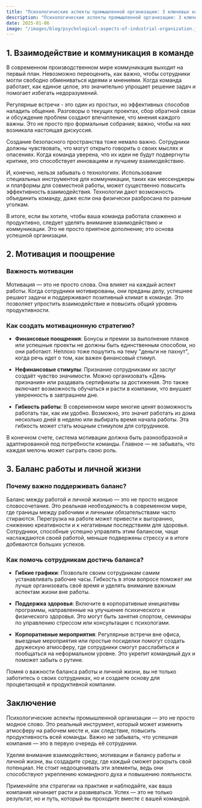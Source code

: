 ```yaml
---  
title: "Психологические аспекты промышленной организации: 3 ключевых направления для успеха"  
description: "Психологические аспекты промышленной организации: 3 ключевых направления для успеха"  
date: 2025-01-06
image: "/images/blog/psychological-aspects-of-industrial-organization.jpeg" 
---
```


## 1. Взаимодействие и коммуникация в команде

В современном производственном мире коммуникация выходит на первый план. Невозможно переоценить, как важно, чтобы сотрудники могли свободно обмениваться идеями и мнениями. Когда команда работает, как единое целое, это значительно упрощает решение задач и помогает избегать недоразумений.

Регулярные встречи - это один из простых, но эффективных способов наладить общение. Разговоры о текущих проектах, сбор обратной связи и обсуждение проблем создают впечатление, что мнения каждого важны. Это не просто про формальные собрания; важно, чтобы на них возникала настоящая дискуссия.

Создание безопасного пространства тоже немало важно. Сотрудники должны чувствовать, что могут открыто говорить о своих мыслях и опасениях. Когда команда уверена, что их идеи не будут подвергнуты критике, это способствует инновациям и лучшему взаимодействию.

И, конечно, нельзя забывать о технологиях. Использование специальных инструментов для коммуникации, таких как мессенджеры и платформы для совместной работы, может существенно повысить эффективность взаимодействия. Технологии дают возможность объединить команду, даже если она физически разбросана по разным уголкам.

В итоге, если вы хотите, чтобы ваша команда работала слаженно и продуктивно, следует уделять внимание взаимодействию и коммуникации. Это не просто приятное дополнение; это основа успешной организации.
## 2. Мотивация и поощрение

### Важность мотивации

Мотивация — это не просто слова. Она влияет на каждый аспект работы. Когда сотрудники мотивированы, они преданы делу, успешнее решают задачи и поддерживают позитивный климат в команде. Это позволяет упростить взаимодействие и повысить общий уровень продуктивности.

### Как создать мотивационную стратегию?

- **Финансовые поощрения**: Бонусы и премии за выполнение планов или успешные проекты не должны быть единственным способом, но они работают. Неплохо тоже пошутить на тему "деньги не пахнут", когда речь идет о том, как важен финансовый стимул.

- **Нефинансовые стимулы**: Признание сотрудниками их заслуг создаёт чувство значимости. Можно организовать «День признания» или раздавать сертификаты за достижения. Это также включает возможность обучаться и расти в компании, что внушает уверенность в завтрашнем дне.

- **Гибкость работы**: В современном мире многие ценят возможность работать так, как им удобно. Возможно, это значит работать из дома несколько дней в неделю или выбирать время начала работы. Эта гибкость может стать мощным стимулом для сотрудников.

В конечном счете, система мотивации должна быть разнообразной и адаптированной под потребности команды. Главное — не забывать, что каждая мелочь может сыграть свою роль.
## 3. Баланс работы и личной жизни

### Почему важно поддерживать баланс?

Баланс между работой и личной жизнью — это не просто модное словосочетание. Это реальная необходимость в современном мире, где границы между рабочими и личными обязательствами часто стираются. Перегрузка на работе может привести к выгоранию, снижению креативности и к негативным последствиям для здоровья. Сотрудники, способные успешно управлять этим балансом, чаще наслаждаются своей работой, меньше подвержены стрессу и в итоге добиваются больших успехов.

### Как помочь сотрудникам достичь баланса?

- **Гибкие графики**: Позвольте своим сотрудникам самим устанавливать рабочие часы. Гибкость в этом вопросе поможет им лучше организовать своё время и уделять внимание важным аспектам жизни вне работы.

- **Поддержка здоровья**: Включите в корпоративные инициативы программы, направленные на улучшение психического и физического здоровья. Это могут быть занятия спортом, семинары по управлению стрессом или консультации с психологами.

- **Корпоративные мероприятия**: Регулярные встречи вне офиса, выездные мероприятия или простые посиделки помогут создать дружескую атмосферу, где сотрудники смогут расслабиться и пообщаться на неформальном уровне. Это укрепит командный дух и поможет забыть о рутине.

Помня о важности баланса работы и личной жизни, вы не только заботитесь о своих сотрудниках, но и создаете основу для процветающей и продуктивной компании.
## Заключение

Психологические аспекты промышленной организации — это не просто модное слово. Это реальный инструмент, который может изменить атмосферу на рабочем месте и, как следствие, повысить продуктивность всей команды. Важно не забывать, что успешная компания — это в первую очередь её сотрудники. 

Уделяя внимание взаимодействию, мотивации и балансу работы и личной жизни, вы создадите среду, где каждый сможет раскрыть свой потенциал. Не стоит недооценивать эти элементы, ведь они способствуют укреплению командного духа и повышению лояльности. 

Применяйте эти стратегии на практике и наблюдайте, как ваша компания начинает расти и развиваться. Успех — это не только результат, но и путь, который вы проходите вместе с вашей командой.